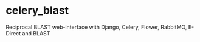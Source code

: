 # celery_blast
Reciprocal BLAST web-interface with Django, Celery, Flower, RabbitMQ, E-Direct and BLAST

